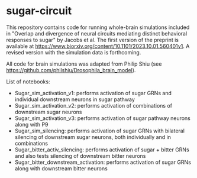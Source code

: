 # sugar-circuit

This repository contains code for running whole-brain simulations included in "Overlap and divergence of neural circuits mediating distinct behavioral responses to sugar" by Jacobs et al. The first version of the preprint is available at https://www.biorxiv.org/content/10.1101/2023.10.01.560401v1. A revised version with the simulation data is forthcoming.

All code for brain simulations was adapted from Philip Shiu (see https://github.com/philshiu/Drosophila_brain_model).

List of notebooks:
- Sugar_sim_activation_v1: performs activation of sugar GRNs and individual downstream neurons in sugar pathway
- Sugar_sim_activation_v2: performs activation of combinations of downstream sugar neurons
- Sugar_sim_activation_v3: performs activation of sugar pathway neurons along with P9
- Sugar_sim_silencing: performs activation of sugar GRNs with bilateral silencing of downstream sugar neurons, both individually and in combinations
- Sugar_bitter_activ_silencing: performs activation of sugar + bitter GRNs and also tests silencing of downstream bitter neurons
- Sugar_bitter_downstream_activation: performs activation of sugar GRNs along with downstream bitter neurons
